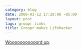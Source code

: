 ```yaml
---
category: blog
date: 2006-03-12 17:20:00 -05:00
layout: post
tags: groupr links
title: Groupr makes Lifehacker
---
```


[Wooooooooooord up](http://www.lifehacker.com/software/flickr/track-flickr-groups-with-groupr-159686.php).